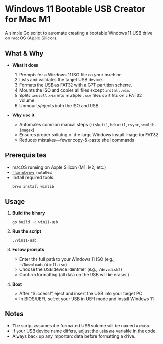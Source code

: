# Windows 11 Bootable USB Creator for Mac M1

A simple Go script to automate creating a bootable Windows 11 USB drive on macOS (Apple Silicon).

## What & Why

- **What it does**
    1. Prompts for a Windows 11 ISO file on your machine.
    2. Lists and validates the target USB device.
    3. Formats the USB as FAT32 with a GPT partition scheme.
    4. Mounts the ISO and copies all files except `install.wim`.
    5. Splits `install.wim` into multiple `.swm` files so it fits on a FAT32 volume.
    6. Unmounts/ejects both the ISO and USB.

- **Why use it**
    - Automates common manual steps (`diskutil`, `hdiutil`, `rsync`, `wimlib-imagex`)
    - Ensures proper splitting of the large Windows install image for FAT32
    - Reduces mistakes—fewer copy-&-paste shell commands

## Prerequisites

- macOS running on Apple Silicon (M1, M2, etc.)
- [Homebrew](https://brew.sh/) installed
- Install required tools:
  ```bash
  brew install wimlib
  ```

## Usage

1. **Build the binary**
   ```bash
   go build -o win11-usb
   ```

2. **Run the script**
   ```bash
   ./win11-usb
   ```

3. **Follow prompts**
    - Enter the full path to your Windows 11 ISO (e.g., `~/Downloads/Win11.iso`)
    - Choose the USB device identifier (e.g., `/dev/disk2`)
    - Confirm formatting (all data on the USB will be erased)

4. **Boot**
    - After “Success!”, eject and insert the USB into your target PC
    - In BIOS/UEFI, select your USB in UEFI mode and install Windows 11

## Notes

- The script assumes the formatted USB volume will be named `WINUSB`.
- If your USB device name differs, adjust the `usbName` variable in the code.
- Always back up any important data before formatting a drive.
